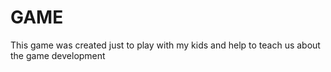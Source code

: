 # GAME

This game was created just to play with my kids and help to teach us about the game development

